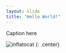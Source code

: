 ```yaml
---
layout: slide
title: "Hello World!"
---
```


Caption here

![inflatocat](https://octodex.github.com/images/inflatocat.png)
{: .center}

